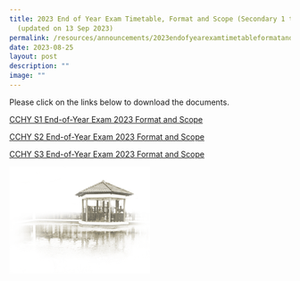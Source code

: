 ```yaml
---
title: 2023 End of Year Exam Timetable, Format and Scope (Secondary 1 to 3)
  (updated on 13 Sep 2023)
permalink: /resources/announcements/2023endofyearexamtimetableformatandscope/
date: 2023-08-25
layout: post
description: ""
image: ""
---
```

Please click on the links below to download the documents.

[CCHY S1 End-of-Year Exam 2023 Format and Scope](/files/Exam%20Timetable/cchy_s1_end-of-year%20exam%202023_format%20scope.pdf)

[CCHY S2 End-of-Year Exam 2023 Format and Scope](/files/Exam%20Timetable/cchy_s2_end-of-year%20exam%202023_format%20scope.pdf)

[CCHY S3 End-of-Year Exam 2023 Format and Scope](/files/Exam%20Timetable/cchy_s3_end-of-year%20exam%202023_format%20scope.pdf)

<img src="/images/pavilion.png" style="width:50%">